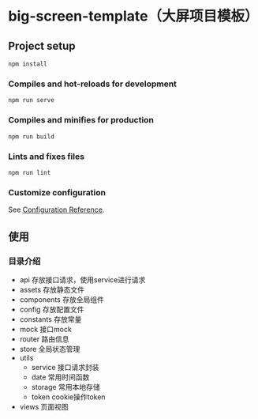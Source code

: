 # big-screen-template（大屏项目模板）

## Project setup

```
npm install
```

### Compiles and hot-reloads for development

```
npm run serve
```

### Compiles and minifies for production

```
npm run build
```

### Lints and fixes files

```
npm run lint
```

### Customize configuration

See [Configuration Reference](https://cli.vuejs.org/config/).

## 使用
### 目录介绍
- api 存放接口请求，使用service进行请求
- assets 存放静态文件
- components 存放全局组件
- config 存放配置文件
- constants 存放常量
- mock 接口mock
- router 路由信息
- store 全局状态管理
- utils
  - service 接口请求封装
  - date 常用时间函数
  - storage 常用本地存储
  - token cookie操作token
- views 页面视图
